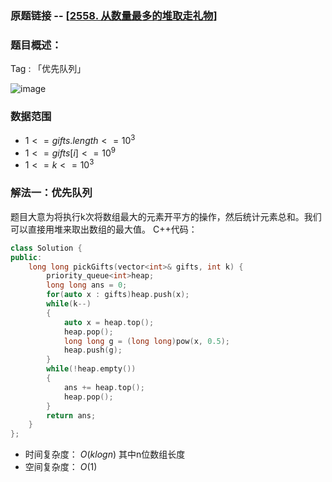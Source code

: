 ### 原题链接 -- [[2558. 从数量最多的堆取走礼物](https://leetcode.cn/problems/take-gifts-from-the-richest-pile/)]

### 题目概述：
Tag : 「优先队列」

![image](https://user-images.githubusercontent.com/99656524/218294142-2274ba59-a7ed-4900-8a5b-e8664537f6b0.png)

### 数据范围
* $1 <= gifts.length <= 10^3$
* $1 <= gifts[i] <= 10^9$
* $1 <= k <= 10^3$

### 解法一：优先队列
题目大意为将执行k次将数组最大的元素开平方的操作，然后统计元素总和。我们可以直接用堆来取出数组的最大值。
C++代码：
```cpp
class Solution {
public:
    long long pickGifts(vector<int>& gifts, int k) {
        priority_queue<int>heap;
        long long ans = 0;
        for(auto x : gifts)heap.push(x);
        while(k--)
        {
            auto x = heap.top();
            heap.pop();
            long long g = (long long)pow(x, 0.5);
            heap.push(g);
        }
        while(!heap.empty())
        {
            ans += heap.top();
            heap.pop();
        }
        return ans;
    }
};
```
* 时间复杂度： $O(klogn)$ 其中n位数组长度
* 空间复杂度： $O(1)$ 
